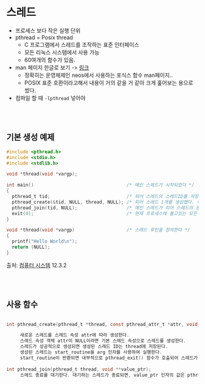 # 스레드

- 프로세스 보다 작은 실행 단위
- pthread = Posix thread
  - C 프로그램에서 스레드를 조작하는 표준 인터페이스
  - 모든 리눅스 시스템에서 사용 가능
  - 60여개의 함수가 있음.
- man 페이지 한글로 보기 -> [링크](http://neosrtos.com/docs/posix_api/pthread.html)
  - 정확히는 운영체제인 neos에서 사용하는 포식스 함수 man페이지..
  - POSIX 표준 호환이라고해서 내용이 거의 같을 거 같아 크게 훑어보는 용으로 썼다.
- 컴파일 할 때 `-lpthread` 넣어야

<br><br>

## 기본 생성 예제

```C
#include <pthread.h>
#include <stdio.h>
#include <stdlib.h>

void *thread(void *vargp);

int main()                                  /* 메인 스레드가 시작되었다 */
{
  pthread_t tid;                            /* 피어 스레드의 스레드ID를 저장하는 데에 쓸 것이다 */
  pthread_create(&tid, NULL, thread, NULL); /* 피어 스레드 1개를 생성했다. 이제 메인 스레드와 피어 스레드는 동시에 돌고있다 */
  pthread_join(tid, NULL);                  /* 메인 스레드가 피어 스레드의 종료를 기다린다 */
  exit(0);                                  /* 현재 프로세스에 돌고있는 모든 스레드를 종료한다. 현재의 경우, 메인 스레드 1개가 전부다. */
}

void *thread(void *vargp)                   /* 스레드 루틴을 정의한다 */
{
  printf("Hello World\n");
  return (NULL);
}
```

출처: [컴퓨터 시스템](http://www.kyobobook.co.kr/product/detailViewKor.laf?ejkGb=KOR&mallGb=KOR&barcode=9791185475219&orderClick=LAG&Kc=) 12.3.2


<br><br>

## 사용 함수 

```C

int pthread_create(pthread_t *thread, const pthread_attr_t *attr, void *(*start_routine)(void *), void *arg);

     새로운 스레드를 스레드 속성 attr에 따라 생성한다.
     스레드 속성 객체 attr이 NULL이라면 기본 스레드 속성으로 스레드를 생성한다.
     스레드가 성공적으로 생성되면 생성된 스레드 ID는 thread에 저장된다.
     생성된 스레드는 start_routine을 arg 인자를 사용하여 실행한다.
     start_routine이 반환되면 내부적으로 pthread_exit() 함수가 호출되어 스레드가 종료된다.
     
int pthread_join(pthread_t thread, void **value_ptr);
     스레드 종료를 대기한다. 대기하는 스레드가 종료되면, value_ptr 인자의 값은 pthread_exit() 함수가 전달한 종료 값을 얻게된다.
```

